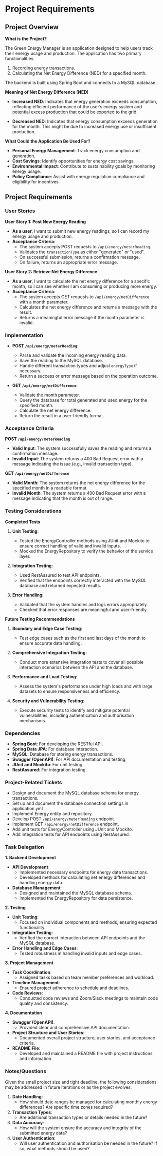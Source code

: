 # Project Requirements

## Project Overview

**What is the Project?**

The Green Energy Manager is an application designed to help users track their energy usage and production. The application has two primary functionalities:
1. Recording energy transactions.
2. Calculating the Net Energy Difference (NED) for a specified month.

The backend is built using Spring Boot and connects to a MySQL database.

**Meaning of Net Energy Difference (NED)**

- **Increased NED**: Indicates that energy generation exceeds consumption, reflecting efficient performance of the user’s energy system and potential excess production that could be exported to the grid.

- **Decreased NED**: Indicates that energy consumption exceeds generation for the month. This might be due to increased energy use or insufficient production.

**What Could the Application Be Used For?**
- **Personal Energy Management**: Track energy consumption and generation.
- **Cost Savings**: Identify opportunities for energy cost savings.
- **Environmental Impact**: Contribute to sustainability goals by monitoring energy usage.
- **Policy Compliance**: Assist with energy regulation compliance and eligibility for incentives.

## Project Requirements

### User Stories

**User Story 1: Post New Energy Reading**
- **As a user**, I want to submit new energy readings, so I can record my energy usage and production.
- **Acceptance Criteria**:
    - The system accepts POST requests to `/api/energy/meterReading`.
    - Validates the `transactionType` as either "generated" or "used".
    - On successful submission, returns a confirmation message.
    - On failure, returns an appropriate error message.

**User Story 2: Retrieve Net Energy Difference**
- **As a user**, I want to calculate the net energy difference for a specific month, so I can see whether I am consuming or producing more energy.
- **Acceptance Criteria**:
    - The system accepts GET requests to `/api/energy/netDifference` with a month parameter.
    - Calculates the net energy difference and returns a message with the result.
    - Returns a meaningful error message if the month parameter is invalid.

### Implementation

- **POST `/api/energy/meterReading`**:
    - Parse and validate the incoming energy reading data.
    - Save the reading to the MySQL database.
    - Handle different transaction types and adjust `energyType` if necessary.
    - Return a success or error message based on the operation outcome.

- **GET `/api/energy/netDifference`**:
    - Validate the month parameter.
    - Query the database for total generated and used energy for the specified month.
    - Calculate the net energy difference.
    - Return the result in a user-friendly format.

### Acceptance Criteria

**POST `/api/energy/meterReading`**
- **Valid Input**: The system successfully saves the reading and returns a confirmation message.
- **Invalid Input**: The system returns a 400 Bad Request error with a message indicating the issue (e.g., invalid transaction type).

**GET `/api/energy/netDifference`**
- **Valid Month**: The system returns the net energy difference for the specified month in a readable format.
- **Invalid Month**: The system returns a 400 Bad Request error with a message indicating that the month is out of range.

### Testing Considerations

**Completed Tests**
1. **Unit Testing**:
    - Tested the EnergyController methods using JUnit and Mockito to ensure correct handling of valid and invalid inputs.
    - Mocked the EnergyRepository to verify the behavior of the service layer.

2. **Integration Testing**:
    - Used RestAssured to test API endpoints.
    - Verified that the endpoints correctly interacted with the MySQL database and returned expected results.

3. **Error Handling**:
    - Validated that the system handles and logs errors appropriately.
    - Checked that error responses are meaningful and user-friendly.

**Future Testing Recommendations**
1. **Boundary and Edge Case Testing**:
    - Test edge cases such as the first and last days of the month to ensure accurate data handling.

2. **Comprehensive Integration Testing**:
    - Conduct more extensive integration tests to cover all possible interaction scenarios between the API and the database.

3. **Performance and Load Testing**:
    - Assess the system's performance under high loads and with large datasets to ensure responsiveness and efficiency.

4. **Security and Vulnerability Testing**:
    - Execute security tests to identify and mitigate potential vulnerabilities, including authentication and authorisation mechanisms.

### Dependencies

- **Spring Boot**: For developing the RESTful API.
- **Spring Data JPA**: For database interaction.
- **MySQL**: Database for storing energy transactions.
- **Swagger (OpenAPI)**: For API documentation and testing.
- **JUnit and Mockito**: For unit testing.
- **RestAssured**: For integration testing.

### Project-Related Tickets

- Design and document the MySQL database schema for energy transactions.
- Set up and document the database connection settings in application.yml
- Implement Energy entity and repository.
- Develop POST `/api/energy/meterReading` endpoint.
- Implement GET `/api/energy/netDifference` endpoint.
- Add unit tests for EnergyController using JUnit and Mockito.
- Add integration tests for API endpoints using RestAssured.

### Task Delegation

**1. Backend Development**
- **API Development**:
    - Implemented necessary endpoints for energy data transactions.
    - Developed methods for calculating net energy differences and handling energy data.
- **Database Management**:
    - Designed and maintained the MySQL database schema.
    - Implemented the EnergyRepository for data persistence.

**2. Testing**
- **Unit Testing**:
    - Focused on individual components and methods, ensuring expected functionality.
- **Integration Testing**:
    - Verified the correct interaction between API endpoints and the MySQL database.
- **Error Handling and Edge Cases**:
    - Tested robustness in handling invalid inputs and edge cases.

**3. Project Management**
- **Task Coordination**:
    - Assigned tasks based on team member preferences and workload.
- **Timeline Management**:
    - Ensured project adherence to schedule and deadlines.
- **Code Reviews**:
    - Conducted code reviews and Zoom/Slack meetings to maintain code quality and consistency.

**4. Documentation**
- **Swagger (OpenAPI)**:
    - Provided clear and comprehensive API documentation.
- **Project Structure and User Stories**:
    - Documented overall project structure, user stories, and acceptance criteria.
- **README File**:
    - Developed and maintained a README file with project instructions and information.

### Notes/Questions

Given the small project size and tight deadline, the following considerations may be addressed in future iterations or as the project evolves:
1. **Date Handling**:
    - How should date ranges be managed for calculating monthly energy differences? Are specific time zones required?
2. **Transaction Types**:
    - Are additional transaction types or details needed in the future?
3. **Data Accuracy**:
    - How will the system ensure the accuracy and integrity of the submitted energy data?
4. **User Authentication**:
    - Will user authentication and authorisation be needed in the future? If so, what methods should be used?
